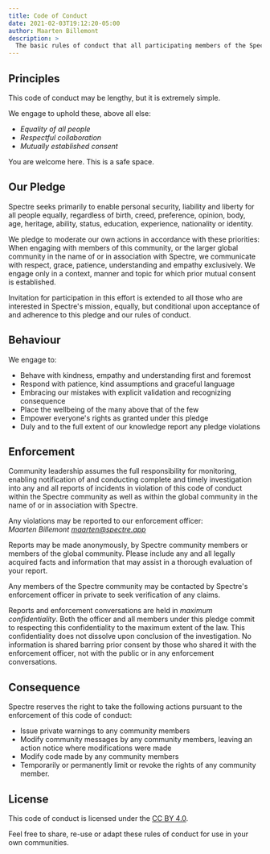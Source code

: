 ```yaml
---
title: Code of Conduct
date: 2021-02-03T19:12:20-05:00
author: Maarten Billemont
description: >
  The basic rules of conduct that all participating members of the Spectre community must agree and adhere to.
---
```


## Principles

This code of conduct may be lengthy, but it is extremely simple.

We engage to uphold these, above all else:
 * *Equality of all people*
 * *Respectful collaboration*
 * *Mutually established consent*

You are welcome here.  This is a safe space.

## Our Pledge

Spectre seeks primarily to enable personal security, liability and liberty
for all people equally, regardless of birth, creed, preference, opinion, body,
age, heritage, ability, status, education, experience, nationality or identity.

We pledge to moderate our own actions in accordance with these priorities:
When engaging with members of this community, or the larger global community
in the name of or in association with Spectre, we communicate with respect,
grace, patience, understanding and empathy exclusively. We engage only in a
context, manner and topic for which prior mutual consent is established.

Invitation for participation in this effort is extended to all those who are
interested in Spectre's mission, equally, but conditional upon acceptance of
and adherence to this pledge and our rules of conduct.

## Behaviour

We engage to:
 * Behave with kindness, empathy and understanding first and foremost
 * Respond with patience, kind assumptions and graceful language
 * Embracing our mistakes with explicit validation and recognizing consequence
 * Place the wellbeing of the many above that of the few
 * Empower everyone's rights as granted under this pledge
 * Duly and to the full extent of our knowledge report any pledge violations

## Enforcement

Community leadership assumes the full responsibility for monitoring, enabling
notification of and conducting complete and timely investigation into any and
all reports of incidents in violation of this code of conduct within the
Spectre community as well as within the global community in the name of or in
association with Spectre.

Any violations may be reported to our enforcement officer:  
*Maarten Billemont <maarten@spectre.app>*

Reports may be made anonymously, by Spectre community members or members of
the global community.  Please include any and all legally acquired facts and
information that may assist in a thorough evaluation of your report.

Any members of the Spectre community may be contacted by Spectre's enforcement
officer in private to seek verification of any claims.

Reports and enforcement conversations are held in *maximum confidentiality*.
Both the officer and all members under this pledge commit to respecting this
confidentiality to the maximum extent of the law. This confidentiality does
not dissolve upon conclusion of the investigation.
No information is shared barring prior consent by those who shared it with the
enforcement officer, not with the public or in any enforcement conversations.

## Consequence

Spectre reserves the right to take the following actions pursuant to the
enforcement of this code of conduct:
 * Issue private warnings to any community members
 * Modify community messages by any community members,
   leaving an action notice where modifications were made
 * Modify code made by any community members
 * Temporarily or permanently limit or revoke the rights
   of any community member.

## License

This code of conduct is licensed under the
[CC BY 4.0](http://creativecommons.org/licenses/by/4.0/).

Feel free to share, re-use or adapt these rules of conduct for use in your own
communities.

